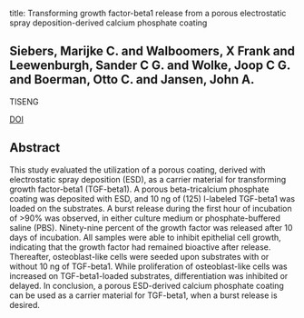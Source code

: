 title: Transforming growth factor-beta1 release from a porous electrostatic spray deposition-derived calcium phosphate coating

## Siebers, Marijke C. and Walboomers, X Frank and Leewenburgh, Sander C G. and Wolke, Joop C G. and Boerman, Otto C. and Jansen, John A.
TISENG

<a href="https://doi.org/10.1089/ten.2006.12.2449">DOI</a>

## Abstract
This study evaluated the utilization of a porous coating, derived with electrostatic spray deposition (ESD), as a carrier material for transforming growth factor-beta1 (TGF-beta1). A porous beta-tricalcium phosphate coating was deposited with ESD, and 10 ng of (125) I-labeled TGF-beta1 was loaded on the substrates. A burst release during the first hour of incubation of >90% was observed, in either culture medium or phosphate-buffered saline (PBS). Ninety-nine percent of the growth factor was released after 10 days of incubation. All samples were able to inhibit epithelial cell growth, indicating that the growth factor had remained bioactive after release. Thereafter, osteoblast-like cells were seeded upon substrates with or without 10 ng of TGF-beta1. While proliferation of osteoblast-like cells was increased on TGF-beta1-loaded substrates, differentiation was inhibited or delayed. In conclusion, a porous ESD-derived calcium phosphate coating can be used as a carrier material for TGF-beta1, when a burst release is desired.

